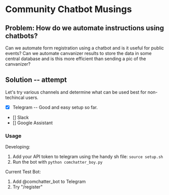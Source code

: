 # Community Chatbot Musings

## Problem: How do we automate instructions using chatbots? 

Can we automate form registration using a chatbot and is it useful for public events?
Can we automate canvanizer results to store the data in some central database and is this more efficient than sending a pic of the canvanizer?

## Solution -- attempt

Let's try various channels and determine what can be used best for
non-techincal users.

- [x] Telegram
--    Good and easy setup so far.
- [] Slack
- [] Google Assistant

### Usage

Developing: 

1. Add your API token to telegram using the handy sh file: `source setup.sh`
2. Run the bot with `python comchatter_boy.py`

Current Test Bot:

1. Add @comchatter_bot to Telegram 
2. Try "/register"



